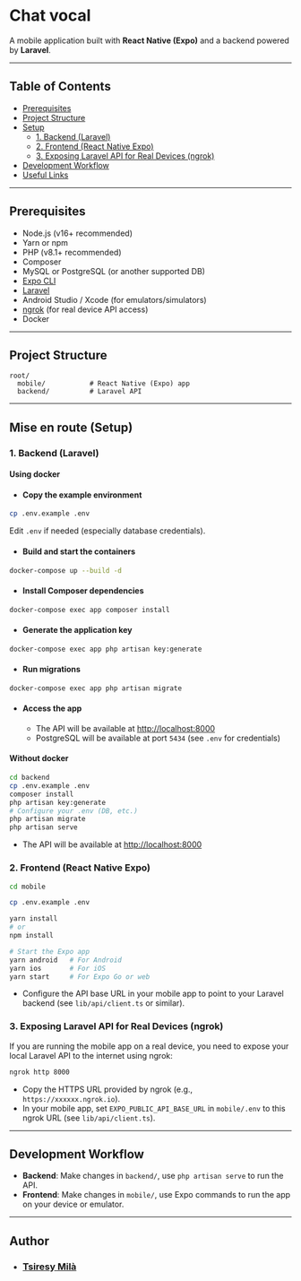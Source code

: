 # Chat vocal

A mobile application built with **React Native (Expo)** and a backend powered by **Laravel**.

---

## Table of Contents

- [Prerequisites](#prerequisites)
- [Project Structure](#project-structure)
- [Setup](#mise-en-route-setup)
  - [1. Backend (Laravel)](#1-backend-laravel)
  - [2. Frontend (React Native Expo)](#2-frontend-react-native-expo)
  - [3. Exposing Laravel API for Real Devices (ngrok)](#3-exposing-laravel-api-for-real-devices-ngrok)
- [Development Workflow](#development-workflow)
- [Useful Links](#useful-links)

---

## Prerequisites

- Node.js (v16+ recommended)
- Yarn or npm
- PHP (v8.1+ recommended)
- Composer
- MySQL or PostgreSQL (or another supported DB)
- [Expo CLI](https://docs.expo.dev/get-started/installation/)
- [Laravel](https://laravel.com/docs/installation)
- Android Studio / Xcode (for emulators/simulators)
- [ngrok](https://ngrok.com/) (for real device API access)
- Docker

---

## Project Structure

```
root/
  mobile/           # React Native (Expo) app
  backend/          # Laravel API
```

---

## Mise en route (Setup)

### 1. Backend (Laravel)

#### Using docker

- #### Copy the example environment

```sh
cp .env.example .env
```

Edit `.env` if needed (especially database credentials).

- #### Build and start the containers

```sh
docker-compose up --build -d
```

- #### Install Composer dependencies

```sh
docker-compose exec app composer install
```

- #### Generate the application key

```sh
docker-compose exec app php artisan key:generate
```

- #### Run migrations

```sh
docker-compose exec app php artisan migrate
```

- #### Access the app

  - The API will be available at [http://localhost:8000](http://localhost:8000)
  - PostgreSQL will be available at port `5434` (see `.env` for credentials)

#### Without docker

```bash
cd backend
cp .env.example .env
composer install
php artisan key:generate
# Configure your .env (DB, etc.)
php artisan migrate
php artisan serve
```

- The API will be available at [http://localhost:8000](http://localhost:8000)

### 2. Frontend (React Native Expo)

```bash
cd mobile

cp .env.example .env

yarn install
# or
npm install

# Start the Expo app
yarn android   # For Android
yarn ios       # For iOS
yarn start     # For Expo Go or web
```

- Configure the API base URL in your mobile app to point to your Laravel backend (see `lib/api/client.ts` or similar).

### 3. Exposing Laravel API for Real Devices (ngrok)

If you are running the mobile app on a real device, you need to expose your local Laravel API to the internet using ngrok:

```bash
ngrok http 8000
```

- Copy the HTTPS URL provided by ngrok (e.g., `https://xxxxxx.ngrok.io`).
- In your mobile app, set `EXPO_PUBLIC_API_BASE_URL` in `mobile/.env` to this ngrok URL (see `lib/api/client.ts`).

---

## Development Workflow

- **Backend**: Make changes in `backend/`, use `php artisan serve` to run the API.
- **Frontend**: Make changes in `mobile/`, use Expo commands to run the app on your device or emulator.

---

## Author

- ### [Tsiresy Milà](https://tsiresymila.vercel.app/)
